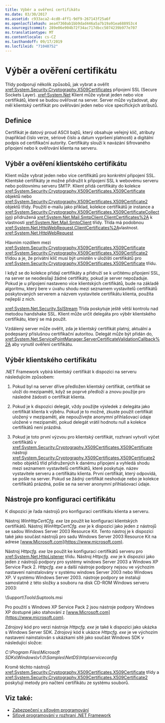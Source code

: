 ```yaml
---
title: Výběr a ověření certifikátu
ms.date: 03/30/2017
ms.assetid: c933aca2-4cd0-4ff1-9df9-267143f25a6f
ms.openlocfilehash: aea47360ab1bb9dad446a5a7b19a91ea688953c4
ms.sourcegitcommit: 289e06e904b72f34ac717dbcc5074239b977e707
ms.translationtype: MT
ms.contentlocale: cs-CZ
ms.lasthandoff: 09/17/2019
ms.locfileid: "71048752"
---
```

# <a name="certificate-selection-and-validation"></a>Výběr a ověření certifikátu
Třídy podporují několik způsobů, jak vybrat a ověřit <xref:System.Security.Cryptography.X509Certificates> připojení SSL (Secure Sockets Layer). <xref:System.Net> Klient může vybrat jeden nebo více certifikátů, které se budou ověřovat na server. Server může vyžadovat, aby měl klientský certifikát pro ověřování jeden nebo více specifických atributů.  
  
## <a name="definition"></a>Definice  
 Certifikát je datový proud ASCII bajtů, který obsahuje veřejný klíč, atributy (například číslo verze, sériové číslo a datum vypršení platnosti) a digitální podpis od certifikační autority. Certifikáty slouží k navázání šifrovaného připojení nebo k ověřování klienta na serveru.  
  
## <a name="client-certificate-selection-and-validation"></a>Výběr a ověření klientského certifikátu  
 Klient může vybrat jeden nebo více certifikátů pro konkrétní připojení SSL. Klientské certifikáty je možné přidružit k připojení SSL k webovému serveru nebo poštovnímu serveru SMTP. Klient přidá certifikáty do kolekce <xref:System.Security.Cryptography.X509Certificates.X509Certificate> objektů nebo <xref:System.Security.Cryptography.X509Certificates.X509Certificate2> objektů třídy. Použití e-mailu jako příklad, kolekce certifikátů je instance a <xref:System.Security.Cryptography.X509Certificates.X509CertificateCollection>) přidružená <xref:System.Net.Mail.SmtpClient.ClientCertificates%2A> k vlastnosti <xref:System.Net.Mail.SmtpClient> třídy. Třída má podobnou <xref:System.Net.HttpWebRequest.ClientCertificates%2A>vlastnost. <xref:System.Net.HttpWebRequest>  
  
 Hlavním rozdílem mezi <xref:System.Security.Cryptography.X509Certificates.X509Certificate> <xref:System.Security.Cryptography.X509Certificates.X509Certificate2> třídou a je, že privátní klíč musí být umístěn v úložišti certifikátů pro <xref:System.Security.Cryptography.X509Certificates.X509Certificate> třídu.  
  
 I když se do kolekce přidají certifikáty a přidruží se k určitému připojení SSL, na server se neodesílají žádné certifikáty, pokud je server nepožaduje. Pokud je u připojení nastaveno více klientských certifikátů, bude na základě algoritmu, který bere v úvahu shodu mezi seznamem vystavitelů certifikátů poskytovaných serverem a názvem vystavitele certifikátu klienta, použita nejlepší z nich.  
  
 <xref:System.Net.Security.SslStream> Třída poskytuje ještě větší kontrolu nad metodou handshake SSL. Klient může určit delegáta pro výběr klientského certifikátu, který se má použít.  
  
 Vzdálený server může ověřit, zda je klientský certifikát platný, aktuální a podepsaný příslušnou certifikační autoritou. Delegát může být přidán do, <xref:System.Net.ServicePointManager.ServerCertificateValidationCallback%2A> aby vynutil ověření certifikátu.  
  
## <a name="client-certificate-selection"></a>Výběr klientského certifikátu  
 .NET Framework vybírá klientský certifikát k dispozici na serveru následujícím způsobem:  
  
1. Pokud byl na server dříve předložen klientský certifikát, certifikát se uloží do mezipaměti, když se poprvé předloží a znovu použije pro následné žádosti o certifikát klienta.  
  
2. Pokud je k dispozici delegát, vždy použijte výsledek z delegáta jako certifikát klienta k výběru. Pokud je to možné, zkuste použít certifikát uložený v mezipaměti, ale nepoužívejte anonymní přihlašovací údaje uložené v mezipaměti, pokud delegát vrátil hodnotu null a kolekce certifikátů není prázdná.  
  
3. Pokud je toto první výzvou pro klientský certifikát, rozhraní vytvoří výčet certifikátů v <xref:System.Security.Cryptography.X509Certificates.X509Certificate> nástroji <xref:System.Security.Cryptography.X509Certificates.X509Certificate2> nebo objektů tříd přidružených k danému připojení a vyhledá shodu mezi seznamem vystavitelů certifikátů, které poskytuje. název vystavitele serveru a certifikátu klienta. První certifikát, který odpovídá, se pošle na server. Pokud se žádný certifikát neshoduje nebo je kolekce certifikátů prázdná, pošle se na server anonymní přihlašovací údaje.  
  
## <a name="tools-for-certificate-configuration"></a>Nástroje pro konfiguraci certifikátu  
 K dispozici je řada nástrojů pro konfiguraci certifikátu klienta a serveru.  
  
 Nástroj *WinHttpCertCfg. exe* lze použít ke konfiguraci klientských certifikátů. Nástroj *WinHttpCertCfg. exe* je k dispozici jako jeden z nástrojů se sadou Windows Server 2003 Resource Kit. Tento nástroj je k dispozici také jako součást nástrojů pro sadu Windows Server 2003 Resource Kit na adrese [www.Microsoft.com](https://www.microsoft.com).  
  
Nástroj *Httpcfg. exe* lze použít ke konfiguraci certifikátů serveru pro <xref:System.Net.HttpListener> třídu. Nástroj *Httpcfg. exe* je k dispozici jako jeden z nástrojů podpory pro systémy windows Server 2003 a Windows XP Service Pack 2. *Httpcfg. exe* a další nástroje podpory nejsou ve výchozím nastavení nainstalovány v systému windows Server 2003 nebo Windows XP. V systému Windows Server 2003. nástroje podpory se instalují samostatně z této složky a souboru na disk CD-ROM Windows serveru 2003:  
  
 \Support\Tools\Suptools.msi  
  
 Pro použití s Windows XP Service Pack 2 jsou nástroje podpory Windows XP dostupné jako stahování z [www.Microsoft.com](https://www.microsoft.com).  
  
 Zdrojový kód pro verzi nástroje *Httpcfg. exe* je také k dispozici jako ukázka s Windows Server SDK. Zdrojový kód k ukázce *Httpcfg. exe* je ve výchozím nastavení nainstalován s ukázkami sítě jako součást Windows SDK v následující složce:  
  
 *C:\Program Files\Microsoft SDKs\Windows\v1.0\Samples\NetDS\http\serviceconfig*  
  
 Kromě těchto nástrojů <xref:System.Security.Cryptography.X509Certificates.X509Certificate> třídy a <xref:System.Security.Cryptography.X509Certificates.X509Certificate2> poskytují metody pro načtení certifikátu ze systému souborů.  
  
## <a name="see-also"></a>Viz také:

- [Zabezpečení v síťovém programování](security-in-network-programming.md)
- [Síťové programování v rozhraní .NET Framework](index.md)
